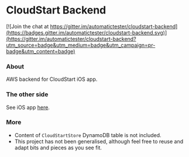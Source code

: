 # CloudStart Backend

[![Join the chat at https://gitter.im/automatictester/cloudstart-backend](https://badges.gitter.im/automatictester/cloudstart-backend.svg)](https://gitter.im/automatictester/cloudstart-backend?utm_source=badge&utm_medium=badge&utm_campaign=pr-badge&utm_content=badge)

### About
AWS backend for CloudStart iOS app.

### The other side
See iOS app [here](https://github.com/automatictester/cloudstart).

### More
- Content of `CloudStartStore` DynamoDB table is not included.
- This project has not been generalised, although feel free to reuse and adapt bits and pieces as you see fit.
